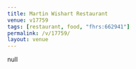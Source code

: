 ```yaml
---
title: Martin Wishart Restaurant
venue: v17759
tags: [restaurant, food, "fhrs:662941"]
permalink: /v/17759/
layout: venue
---
```

null